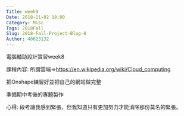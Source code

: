```yaml
---
Title: week9
Date: 2018-11-02 18:00
Category: Misc
Tags: 2018Fall
Slug: 2018-Fall-Project-Blog-8
Author: 40623132
---
```


電腦輔助設計實習week8

<!-- PELICAN_END_SUMMARY -->

課程內容:
所謂雲端=>https://en.wikipedia.org/wiki/Cloud_computing

把Onshape練習好並把自己的網站做完整

準備期中考後的專題製作

心得:
段考讓我感到緊張，但我知道只有更加努力才能消除那份莫名的緊張。